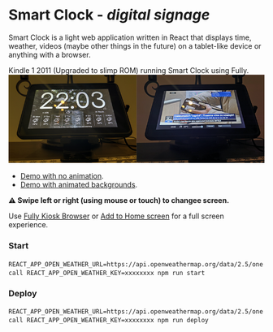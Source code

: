 # Smart Clock - _digital signage_

Smart Clock is a light web application written in React that displays time, weather, videos (maybe other things in the future) on a tablet-like device or anything with a browser. 

Kindle 1 2011 (Upgraded to slimp ROM) running Smart Clock using Fully.
<img src="screen.png">

- [Demo with no animation](https://sonictruth.github.io/smart-clock/?isLite=true). 
- [Demo with animated backgrounds](https://sonictruth.github.io/smart-clock/). 


**⚠️ Swipe left or right (using mouse or touch) to changee screen.**

Use [Fully Kiosk Browser](https://www.fully-kiosk.com/#get-kiosk-apps) or 
[Add to Home screen](https://developer.mozilla.org/en-US/docs/Web/Progressive_web_apps/Add_to_home_screen) for a full screen experience.

### Start
```REACT_APP_OPEN_WEATHER_URL=https://api.openweathermap.org/data/2.5/onecall REACT_APP_OPEN_WEATHER_KEY=xxxxxxxx npm run start```

### Deploy
```REACT_APP_OPEN_WEATHER_URL=https://api.openweathermap.org/data/2.5/onecall REACT_APP_OPEN_WEATHER_KEY=xxxxxxxx npm run deploy```
